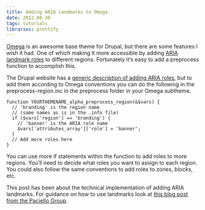```yaml
---
title: Adding ARIA landmarks to Omega
date: 2012-08-30
tags: tutorials
libraries: prettify
---
```


[Omega](http://drupal.org/project/omega) is an awesome base theme for Drupal, but there are some features I wish it had. One of which making it more accessible by adding [ARIA landmark roles](http://www.w3.org/TR/wai-aria/roles) to different regions. Fortunately it’s easy to add a preprocess function to accomplish this.

The Drupal website has a [generic description of adding ARIA roles](http://drupal.org/node/1179668), but to add them according to Omega conventions you can do the following in the preprocess-region.inc in the preprocess folder in your Omega subtheme.

    function YOURTHEMENAME_alpha_preprocess_region(&$vars) {
      // 'branding' is the region name
      // (same names as is in the .info file)
      if ($vars['region'] == 'branding') {
        // 'banner' is the ARIA role name
        $vars['attributes_array']['role'] = 'banner';
      }
      // Add more roles here
    }

You can use more if statements within the function to add roles to more regions. You’ll need to decide what roles you want to assign to each region. You could also follow the same conventions to add roles to zones, blocks, etc.

This post has been about the technical implementation of adding ARIA landmarks. For guidance on how to use landmarks look at [this blog post from the Paciello Group](http://www.paciellogroup.com/blog/2013/02/using-wai-aria-landmarks-2013).
